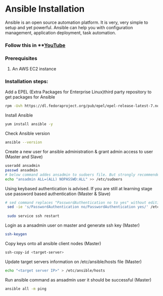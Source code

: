 # Ansible Installation

Ansible is an open source automation platform. It is very, very simple to setup and yet powerful. Ansible can help you with configuration management, application deployment, task automation.

### Follow this in **[YouTube](https://www.youtube.com/watch?v=79xFyOc_eEY)

### Prerequisites

1. An AWS EC2 instance 

### Installation steps:

Add a EPEL (Extra Packages for Enterprise Linux)third party repository to get packages for Ansible 
```sh 
rpm -Uvh https://dl.fedoraproject.org/pub/epel/epel-release-latest-7.noarch.rpm
```

Install Ansible
```sh 
yum install ansible -y 
```

Check Ansible version 

```sh 
ansible --version
```

Create a new user for ansible administration & grant admin access to user (Master and Slave)
```sh 
useradd ansadmin
passwd ansadmin
# below command addes ansadmin to sudoers file. But strongly recommended to use "visudo" command if you are aware vi or nano editor. 
echo "ansadmin ALL=(ALL) NOPASSWD:ALL" >> /etc/sudoers
```

Using keybased authentication is advised. If you are still at learning stage use password based authentication (Master & Slave)
```sh 
# sed command replaces "PasswordAuthentication no to yes" without editing file 
 sed -ie 's/PasswordAuthentication no/PasswordAuthentication yes/' /etc/ssh/sshd_config
 
 sudo service ssh restart
``` 
Login as a ansadmin user on master and generate ssh key (Master)
```sh 
ssh-keygen
```
Copy keys onto all ansible client nodes (Master)
```sh 
ssh-copy-id <target-server>
```

Update target servers information on /etc/ansible/hosts file (Master)
```sh 
echo "<target server IP>" > /etc/ansible/hosts
```
Run ansible command as ansadmin user it should be successful (Master)
```sh 
ansible all -m ping
```
